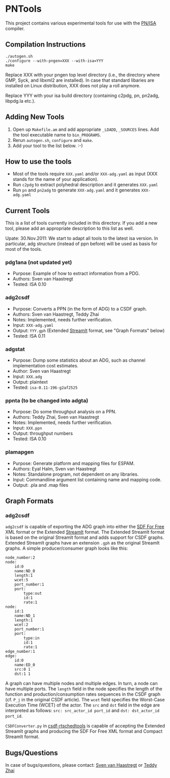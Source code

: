 PNTools
=======

This project contains various experimental tools for use with the [PN/ISA](http://repo.or.cz/w/isa.git) compiler. 


Compilation Instructions
------------------------
    ./autogen.sh
    ./configure --with-pngen=XXX --with-isa=YYY
    make
Replace XXX with your pngen top level directory (i.e., the directory where GMP, Syck, and libxml2 are installed).
In case that standard libaries are installed on Linux distribution, XXX does not play a roll anymore.

Replace YYY with your isa build directory (containing c2pdg, pn, pn2adg, libpdg.la etc.).


Adding New Tools
----------------
1. Open up `Makefile.am` and add appropriate `_LDADD`, `_SOURCES` lines. Add the tool
   executable name to `bin_PROGRAMS`.
2. Rerun `autogen.sh`, `configure` and `make`.
3. Add your tool to the list below. :-)


How to use the tools
--------------------
- Most of the tools require `XXX.yaml` and/or `XXX-adg.yaml` as input (XXX stands for the name of your application).
- Run `c2pdg` to extract polyhedral description and it generates `XXX.yaml`
- Run `pn` and `pn2adg` to generate `XXX-adg.yaml` and it generates `XXX-adg.yaml` 


Current Tools
-------------
This is a list of tools currently included in this directory. If you add a new
tool, please add an appropriate description to this list as well.

Upate: 30.Nov.2011: We start to adapt all tools to the latest isa version.
        In particular, adg structure (instead of ppn before) will be used as basis for most of the tools.

### pdg1ana (not updated yet)
* Purpose: Example of how to extract information from a PDG.
* Authors: Sven van Haastregt
* Tested:  ISA 0.10

### adg2csdf
* Purpose: Converts a PPN (in the form of ADG) to a CSDF graph.
* Authors: Sven van Haastregt, Teddy Zhai
* Notes:   Implemented, needs further verification.
* Input:   `XXX-adg.yaml`
* Output:  `YYY.gph` (Extended [StreamIt](http://groups.csail.mit.edu/cag/streamit/) format, see "Graph Formats" below)
* Tested:  ISA 0.11

### adgstat
* Purpose: Dump some statistics about an ADG, such as channel implementation cost estimates.
* Author:  Sven van Haastregt
* Input:   `XXX.adg`
* Output:  plaintext
* Tested:  `isa-0.11-196-g2af2525`

### ppnta (to be changed into adgta)
* Purpose: Do some throughput analysis on a PPN.
* Authors: Teddy Zhai, Sven van Haastregt
* Notes:   Implemented, needs further verification.
* Input:   `XXX.ppn`
* Output:  throughput numbers
* Tested:  ISA 0.10

### plamapgen
* Purpose: Generate platform and mapping files for ESPAM.
* Authors: Eyal Halm, Sven van Haastregt
* Notes:   Standalone program, not dependent on any libraries.
* Input:   Commandline argument list containing name and mapping code.
* Output:  .pla and .map files


Graph Formats
-------------

### adg2csdf

`adg2csdf` is capable of exporting the ADG graph into either the [SDF For Free](http://www.es.ele.tue.nl/sdf3/) XML format or the Extended [StreamIt](http://groups.csail.mit.edu/cag/streamit/) format. The Extended StreamIt format is based on the original StreamIt format and adds support for CSDF graphs. Extended StreamIt graphs have an extension `.gph` as the original StreamIt graphs. A simple producer/consumer graph looks like this:

    node_number:2
    node:
	    id:0
	    name:ND_0
	    length:1
	    wcet:5
	    port_number:1
	    port:
		    type:out
		    id:1
		    rate:1
    node:
	    id:1
	    name:ND_1
	    length:1
	    wcet:2
	    port_number:1
	    port:
		    type:in
		    id:1
		    rate:1
    edge_number:1
    edge:
        id:0
        name:ED_0
        src:0 1
        dst:1 1	

A graph can have multiple nodes and multiple edges. In turn, a node can have multiple ports. The `length` field in the node specifies the length of the function and production/consumption rates sequences in the CSDF graph (cf. `P_j` in the original CSDF article). The `wcet` field specifies the Worst-Case Execution Time (WCET) of the actor. The `src` and `dst` field in the edge are interpreted as follows: `src: src_actor_id port_id` and `dst: dst_actor_id port_id`.

`CSDFConverter.py` in [csdf-rtschedtools](https://github.com/mohamed/csdf-rtschedtools) is capable of accepting the Extended StreamIt graphs and producing the SDF For Free XML format and Compact StreamIt format. 

Bugs/Questions
--------------
In case of bugs/questions, please contact: [Sven van Haastregt](https://github.com/svenvh) or [Teddy Zhai](https://github.com/tzhai)
